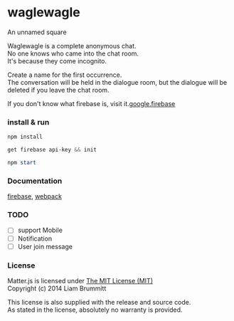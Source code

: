 # waglewagle
An unnamed square

Waglewagle is a complete anonymous chat.  
No one knows who came into the chat room.  
It's because they come incognito.  

Create a name for the first occurrence.  
The conversation will be held in the dialogue room, but the dialogue will be deleted if you leave the chat room.

If you don't know what firebase is, visit it.[google.firebase](https://firebase.google.com/)

### install & run

```powershell
npm install

get firebase api-key && init

npm start
```

### Documentation

[firebase](https://firebase.google.com/docs/), [webpack](https://webpack.github.io/)

### TODO
- [ ] support Mobile
- [ ] Notification
- [ ] User join message

### License

Matter.js is licensed under [The MIT License (MIT)](http://opensource.org/licenses/MIT)  
Copyright (c) 2014 Liam Brummitt

This license is also supplied with the release and source code.  
As stated in the license, absolutely no warranty is provided.
